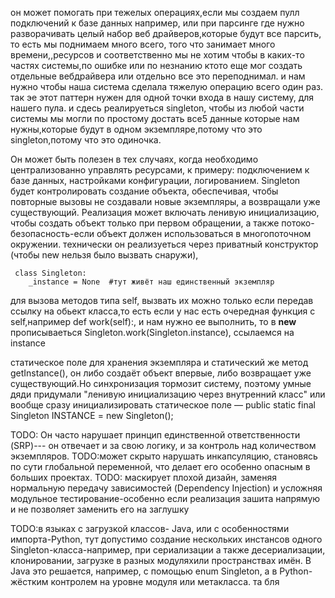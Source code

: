он может помогать при тежелых операциях,если мы создаем пулл подключений к базе данных например, или при парсинге где нужно разворачивать целый набор веб драйверов,которые будут все парсить, то есть мы поднимаем много всего, того что занимает много времени,,ресурсов и соответственно мы не хотим чтобы в каких-то частях системы,по ошибке или по незнанию
ктото еще мог создать отдельные вебдрайвера или отдельно все это переподнимал. и нам нужно чтобы наша система сделала тяжелую операцию всего один раз.
так эе этот паттерн нужен для одной точки входа в нашу систему, для нашего пула. и сдесь  реалируеться  singleton, чтобы из любой части системы мы могли
по простому достать все5 данные которые нам нужны,которые будут в одном экземпляре,потому что это singleton,потому что это одиночка. 



Он может быть полезен в тех случаях, когда необходимо централизованно управлять ресурсами, к примеру: подключением к базе данных, настройками конфигурации, логированием.
Singleton будет контролировать  создание объекта, обеспечивая, чтобы повторные вызовы не создавали новые экземпляры, а возвращали уже существующий.
Реализация может включать ленивую инициализацию, чтобы создать объект только при первом обращении, а также потоко-безопасность-если объект должен использоваться в многопоточном окружении.
технически он реализуеться через  приватный конструктор (чтобы new нельзя было вызвать снаружи),
```
 class Singleton:
    _instance = None  #тут живёт наш единственный экземпляр
``` 
для вызова методов типа self, вызвать их можно только если передав ссылку на обьект класса,то есть если у нас есть очередная функция с self,например def work(self):, и нам нужно ее выполнить, то в __new__  прописываеться Singleton.work(Singleton.instance), ссылаемся на instance


статическое поле для хранения экземпляра и статический же метод getInstance(), он либо создаёт объект впервые, либо возвращает уже существующий.Но синхронизация тормозит систему, поэтому умные дяди придумали "ленивую инициализацию через внутренний класс" или вообще сразу инициализировать статическое поле — public static final Singleton INSTANCE = new Singleton();



















TODO: Он часто нарушает принцип единственной ответственности (SRP)--- он отвечает и за свою логику, и за контроль над количеством экземпляров.
TODO:может скрыто нарушать инкапсуляцию, становясь по сути глобальной переменной, что делает его особенно опасным в больших проектах.
TODO: маскирует плохой дизайн, заменяя нормальную передачу зависимостей (Dependency Injection) и усложняя модульное тестирование-особенно если реализация зашита напрямую и не позволяет заменить его на заглушку

TODO:в языках с загрузкой классов- Java, или с особенностями импорта-Python, тут допустимо создание нескольких инстансов одного Singleton-класса-например, при сериализации а также десериализации, клонировании, загрузке в разных модуляхили пространствах имён. 
В Java это решается, например, с помощью enum Singleton, а в Python-жёстким контролем на уровне модуля или метакласса. 
та бля
